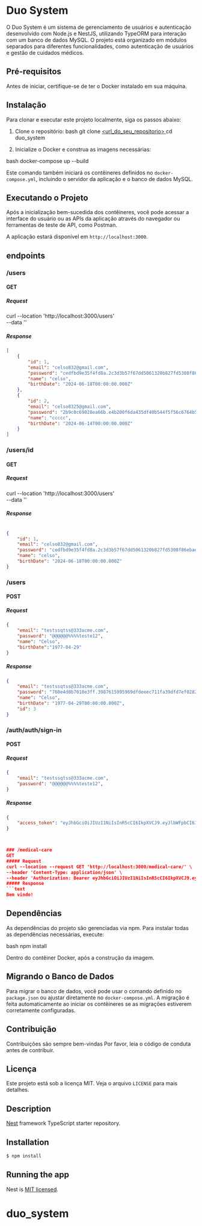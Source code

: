 # Duo System

O Duo System é um sistema de gerenciamento de usuários e autenticação desenvolvido com Node.js e NestJS, utilizando TypeORM para interação com um banco de dados MySQL. O projeto está organizado em módulos separados para diferentes funcionalidades, como autenticação de usuários e gestão de cuidados médicos.

## Pré-requisitos

Antes de iniciar, certifique-se de ter o Docker instalado em sua máquina.

## Instalação

Para clonar e executar este projeto localmente, siga os passos abaixo:

1. Clone o repositório:
bash git clone [<url_do_seu_repositorio> ](https://github.com/celcito/duo_system.git)cd duo_system


3. Inicialize o Docker e construa as imagens necessárias:

bash docker-compose up --build


Este comando também iniciará os contêineres definidos no `docker-compose.yml`, incluindo o servidor da aplicação e o banco de dados MySQL.

## Executando o Projeto

Após a inicialização bem-sucedida dos contêineres, você pode acessar a interface do usuário ou as APIs da aplicação através do navegador ou ferramentas de teste de API, como Postman.

A aplicação estará disponível em `http://localhost:3000`.


## endpoints

### /users
#### GET
##### Request
curl --location 'http://localhost:3000/users' \
--data ''
##### Response
```json
[
    {
        "id": 1,
        "email": "celso832@gmail.com",
        "password": "cedfbd9e35f4fd8a.2c3d3b57f67dd5061320b827fd5308f86ebad55cebb3e642f7a1fa1b09b440a1",
        "name": "celso",
        "birthDate": "2024-06-18T00:00:00.000Z"
    },
    {
        "id": 2,
        "email": "celso8325@gmail.com",
        "password": "2b9c0c69028ea66b.e4b200f6da435df40b544f5f56c6764b53b19e485656a6ff87d175c4817430d7",
        "name": "ccccc",
        "birthDate": "2024-06-14T00:00:00.000Z"
    }
]
```

### /users/id
#### GET
##### Request
curl --location 'http://localhost:3000/users' \
--data ''
##### Response
```json

{
    "id": 1,
    "email": "celso832@gmail.com",
    "password": "cedfbd9e35f4fd8a.2c3d3b57f67dd5061320b827fd5308f86ebad55cebb3e642f7a1fa1b09b440a1",
    "name": "celso",
    "birthDate": "2024-06-18T00:00:00.000Z"
}

```



### /users
#### POST
##### Request
```json
{
    "email": "testssqtss@333acme.com",
    "password": "@@@@@@%%%%teste12",
    "name": "Celso",
    "birthDate":"1977-04-29"
}
```
##### Response
```json
{
    "email": "testssqtss@333acme.com",
    "password": "760e4d8b7010e3ff.3987615995969dfdeeec711fa39dfd7ef02827c83a8c283c28454685d3d864d2",
    "name": "Celso",
    "birthDate": "1977-04-29T00:00:00.000Z",
    "id": 3
}

```

### /auth/auth/sign-in
#### POST
##### Request
```json
{
    "email": "testssqtss@333acme.com",
    "password": "@@@@@@%%%%teste12",
}
```
##### Response
```json
{
    "access_token": "eyJhbGciOiJIUzI1NiIsInR5cCI6IkpXVCJ9.eyJlbWFpbCI6ImNlbHNvODMyQGdtYWlsLmNvbSIsInN1YiI6MSwiaWF0IjoxNzE3Njg5ODE5LCJleHAiOjE3MTc2OTM0MTl9.XY3I9Xulne-Fl7Aap1IEp2R4SgiL2sTw72oW3Rzpisg"
}



### /medical-care
GET
##### Request
curl --location --request GET 'http://localhost:3000/medical-care/' \
--header 'Content-Type: application/json' \
--header 'Authorization: Bearer eyJhbGciOiJIUzI1NiIsInR5cCI6IkpXVCJ9.eyJlbWFpbCI6ImNlbHNvODMyQGdtYWlsLmNvbSIsInN1YiI6MSwiaWF0IjoxNzE3NjgzMzkxLCJleHAiOjE3MTc2ODY5OTF9.W2AYfJA7OTYEUGpTyeMWmvORUv4ZQiuYI2HOaEAKOLA'
##### Response
```text
Bem vindo!

```

## Dependências

As dependências do projeto são gerenciadas via npm. Para instalar todas as dependências necessárias, execute:

bash npm install


Dentro do contêiner Docker, após a construção da imagem.

## Migrando o Banco de Dados

Para migrar o banco de dados, você pode usar o comando definido no `package.json` ou ajustar diretamente no `docker-compose.yml`. A migração é feita automaticamente ao iniciar os contêineres se as migrações estiverem corretamente configuradas.

## Contribuição

Contribuições são sempre bem-vindas Por favor, leia o código de conduta antes de contribuir.

## Licença

Este projeto está sob a licença MIT. Veja o arquivo `LICENSE` para mais detalhes.

## Description

[Nest](https://github.com/nestjs/nest) framework TypeScript starter repository.

## Installation

```bash
$ npm install
```

## Running the app


Nest is [MIT licensed](LICENSE).
# duo_system
